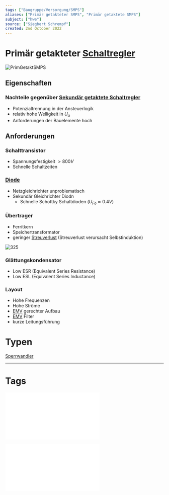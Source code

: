 ```yaml
---
tags: ["Baugruppe/Versorgung/SMPS"]
aliases: ["Primär getakteter SMPS", "Primär getaktete SMPS"]
subject: ["hwe"]
source: ["Siegbert Schrempf"]
created: 2nd October 2022
---
```


# Primär getakteter [Schaltregler]({MOC}%20Schaltnetzteil.md)

![PrimGetaktSMPS](../assets/PrimGetaktSMPS.png)

## Eigenschaften

### Nachteile gegenüber [Sekundär getaktete Schaltregler](Sekundär%20getaktete%20Schaltregler.md)

- Potenzialtrennung in der Ansteuerlogik
- relativ hohe Welligkeit in $U_{a}$
- Anforderungen der Bauelemente hoch

## Anforderungen

### Schalttransistor

- Spannungsfestigkeit $>800V$
- Schnelle Schaltzeiten

### [Diode](../Halbleiter/Diode.md)

- Netzgleichrichter unproblematisch
- Sekundär Gleichrichter Diodn
	- Schnelle Schottky Schaltdioden ($U_{Fo} \approx 0.4V$)
 

### Übertrager

- Ferritkern
- Speichertransformator
- geringer [Streuverlust](../../HF-Technik/Streuparameter.md) (Streuverlust verursacht Selbstinduktion)

![325](../assets/Trafo-Streuung.png)

### Glättungskondensator

- Low ESR (Equivalent Series Resistance)
- Low ESL (Equivalent Series Inductance)

### Layout

- Hohe Frequenzen
- Hohe Ströme
- [EMV](../Elektromagnetische%20Verträglichkeit.md) gerechter Aufbau
- [EMV](../Elektromagnetische%20Verträglichkeit.md) Filter
- kurze Leitungsführung

# Typen

[Sperrwandler](Sperrwandler.md)

---

# Tags

![SMPS_intro](../assets/pdf/SMPS_intro.pdf)

![Schaltnetzteile_Schmidt-Walter](../../xEDU/xLiteratur/DigitalAnalogST/Schaltnetzteile_Schmidt-Walter.pdf)
